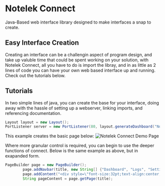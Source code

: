 # Notelek Connect
Java-Based web interface library designed to make interfaces a snap to create.


## Easy Interface Creation
Creating an interface can be a challengin aspect of program design, and take up valuble time that could be spent working on your solution, with Notelek Connect, all you have to do is import the libray, and in as little as 2 lines of code you can have your own web based interface up and running. Check out the tutorials below.

## Tutorials
In two simple lines of java, you can create the base for your interface, doing away with the hassle of setting up a webserver, linking imports, and referencing documentation.

```Java
Layout layout = new Layout();
PortListener server = new PortListener(80, layout.generateDashboard("Notelek Connect"));
```

This example creates the basic page below:
![Notelek Connect Demo Page](http://i.imgur.com/nusC9yN.png)

Where more granular control is required, you can begin to use the deeper functions of connect. Below is the same example as above, but in exapanded form.

```Java
PageBuilder page = new PageBuilder();
		page.addNavbar(title, new String[] {"Dashboard", "Logs", "Settings"});
		page.addContent("<div style=\"font-size:32pt;text-align:center;width:500px;position:absolute;top:30%;left:50%;margin-left:-250px;\">Dashboard Demo</div>");
		String pageContent = page.getPage(title);
```
